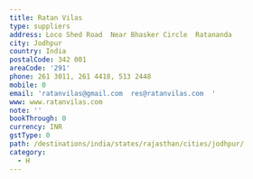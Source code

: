 ```yaml
---
title: Ratan Vilas
type: suppliers
address: Loco Shed Road  Near Bhasker Circle  Ratananda
city: Jodhpur
country: India
postalCode: 342 001
areaCode: '291'
phone: 261 3011, 261 4418, 513 2448
mobile: 0
email: 'ratanvilas@gmail.com  res@ratanvilas.com  '
www: www.ratanvilas.com
note: ''
bookThrough: 0
currency: INR
gstType: 0
path: /destinations/india/states/rajasthan/cities/jodhpur/
category:
  - H
---
```



